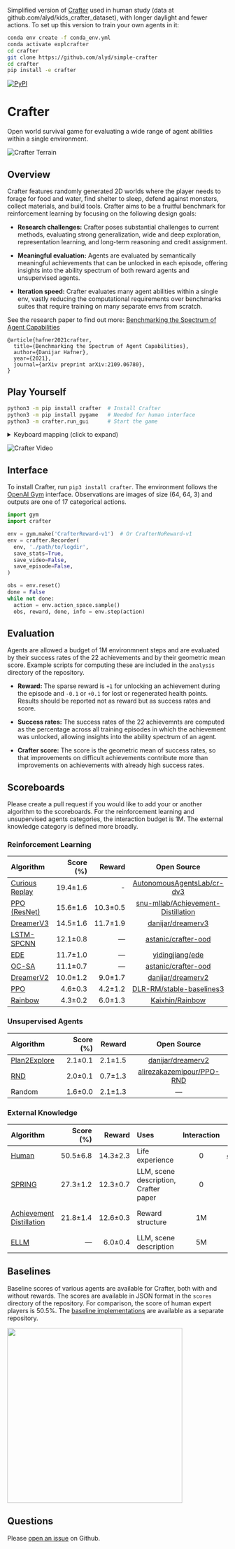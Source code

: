 Simplified version of [Crafter](https://github.com/danijar/crafter/) used in human study (data at github.com/alyd/kids_crafter_dataset), with longer daylight and fewer actions. 
To set up this version to train your own agents in it:

```sh
conda env create -f conda_env.yml
conda activate explcrafter
cd crafter
git clone https://github.com/alyd/simple-crafter
cd crafter
pip install -e crafter

```

[![PyPI](https://img.shields.io/pypi/v/crafter.svg)](https://pypi.python.org/pypi/crafter/#history)

# Crafter

Open world survival game for evaluating a wide range of agent abilities within
a single environment.

![Crafter Terrain](https://github.com/danijar/crafter/raw/main/media/terrain.png)

## Overview

Crafter features randomly generated 2D worlds where the player needs to forage
for food and water, find shelter to sleep, defend against monsters, collect
materials, and build tools. Crafter aims to be a fruitful benchmark for
reinforcement learning by focusing on the following design goals:

- **Research challenges:** Crafter poses substantial challenges to current
  methods, evaluating strong generalization, wide and deep exploration,
  representation learning, and long-term reasoning and credit assignment.

- **Meaningful evaluation:** Agents are evaluated by semantically meaningful
  achievements that can be unlocked in each episode, offering insights into the
  ability spectrum of both reward agents and unsupervised agents.

- **Iteration speed:** Crafter evaluates many agent abilities within a single
  env, vastly reducing the computational requirements over benchmarks suites
  that require training on many separate envs from scratch.

See the research paper to find out more: [Benchmarking the Spectrum of Agent
Capabilities](https://arxiv.org/pdf/2109.06780.pdf)

```
@article{hafner2021crafter,
  title={Benchmarking the Spectrum of Agent Capabilities},
  author={Danijar Hafner},
  year={2021},
  journal={arXiv preprint arXiv:2109.06780},
}
```

## Play Yourself

```sh
python3 -m pip install crafter  # Install Crafter
python3 -m pip install pygame   # Needed for human interface
python3 -m crafter.run_gui      # Start the game
```

<details>
<summary>Keyboard mapping (click to expand)</summary>

| Key | Action |
| :-: | :----- |
| WASD | Move around |
| SPACE| Collect material, drink from lake, hit creature |
| TAB | Sleep |
| T | Place a table |
| R | Place a rock |
| F | Place a furnace |
| P | Place a plant |
| 1 | Craft a wood pickaxe |
| 2 | Craft a stone pickaxe |
| 3 | Craft an iron pickaxe |
| 4 | Craft a wood sword |
| 5 | Craft a stone sword |
| 6 | Craft an iron sword |

</details>

![Crafter Video](https://github.com/danijar/crafter/raw/main/media/video.gif)

## Interface

To install Crafter, run `pip3 install crafter`. The environment follows the
[OpenAI Gym][gym] interface. Observations are images of size (64, 64, 3) and
outputs are one of 17 categorical actions.

```py
import gym
import crafter

env = gym.make('CrafterReward-v1')  # Or CrafterNoReward-v1
env = crafter.Recorder(
  env, './path/to/logdir',
  save_stats=True,
  save_video=False,
  save_episode=False,
)

obs = env.reset()
done = False
while not done:
  action = env.action_space.sample()
  obs, reward, done, info = env.step(action)
```

[gym]: https://github.com/openai/gym

## Evaluation

Agents are allowed a budget of 1M environmnent steps and are evaluated by their
success rates of the 22 achievements and by their geometric mean score. Example
scripts for computing these are included in the `analysis` directory of the
repository.

- **Reward:** The sparse reward is `+1` for unlocking an achievement during
  the episode and `-0.1` or `+0.1` for lost or regenerated health points.
  Results should be reported not as reward but as success rates and score.

- **Success rates:** The success rates of the 22 achievemnts are computed
  as the percentage across all training episodes in which the achievement was
  unlocked, allowing insights into the ability spectrum of an agent.

- **Crafter score:** The score is the geometric mean of success rates, so that
  improvements on difficult achievements contribute more than improvements on
  achievements with already high success rates.

## Scoreboards

Please create a pull request if you would like to add your or another algorithm
to the scoreboards. For the reinforcement learning and unsupervised agents
categories, the interaction budget is 1M. The external knowledge category is
defined more broadly.

### Reinforcement Learning

| Algorithm | Score (%) | Reward | Open Source |
|:----------|----------:|-------:|:-----------:|
| [Curious Replay](https://arxiv.org/pdf/2306.15934.pdf) | 19.4±1.6 | - | [AutonomousAgentsLab/cr-dv3](https://github.com/AutonomousAgentsLab/cr-dv3) |
| [PPO (ResNet)](https://arxiv.org/pdf/2307.03486.pdf)| 15.6±1.6 | 10.3±0.5 | [snu-mllab/Achievement-Distillation](https://github.com/snu-mllab/Achievement-Distillation) 
| [DreamerV3](https://arxiv.org/pdf/2301.04104v1.pdf) | 14.5±1.6 | 11.7±1.9 | [danijar/dreamerv3](https://github.com/danijar/dreamerv3) |
| [LSTM-SPCNN](https://arxiv.org/pdf/2208.03374.pdf) | 12.1±0.8 | — | [astanic/crafter-ood](https://github.com/astanic/crafter-ood) |
| [EDE](https://openreview.net/pdf?id=GZDsKahGY-2) | 11.7±1.0 | — | [yidingjiang/ede](https://github.com/yidingjiang/ede) |
| [OC-SA](https://arxiv.org/pdf/2208.03374.pdf) | 11.1±0.7 | — | [astanic/crafter-ood](https://github.com/astanic/crafter-ood) |
| [DreamerV2](https://arxiv.org/pdf/2010.02193.pdf) | 10.0±1.2 | 9.0±1.7 | [danijar/dreamerv2](https://github.com/danijar/dreamerv2) |
| [PPO](https://arxiv.org/pdf/1710.02298.pdf) | 4.6±0.3 | 4.2±1.2 | [DLR-RM/stable-baselines3](https://github.com/DLR-RM/stable-baselines3) |
| [Rainbow](https://arxiv.org/pdf/1710.02298.pdf) | 4.3±0.2 | 6.0±1.3 | [Kaixhin/Rainbow](https://github.com/Kaixhin/Rainbow) |

### Unsupervised Agents

| Algorithm | Score (%) | Reward | Open Source |
|:----------|----------:|-------:|:-----------:|
| [Plan2Explore](https://arxiv.org/pdf/2010.02193.pdf) | 2.1±0.1 | 2.1±1.5 | [danijar/dreamerv2](https://github.com/danijar/dreamerv2) |
| [RND](https://arxiv.org/pdf/1810.12894.pdf) | 2.0±0.1 | 0.7±1.3 | [alirezakazemipour/PPO-RND](https://github.com/alirezakazemipour/PPO-RND) |
| Random | 1.6±0.0 | 2.1±1.3 | — |

### External Knowledge

| Algorithm | Score (%) | Reward | Uses | Interaction | Open Source |
|:----------|----------:|-------:|:-----|:-----------:|:-----------:|
| [Human](https://en.wikipedia.org/wiki/Human) | 50.5±6.8 | 14.3±2.3 | Life experience | 0 | [crafter_human_dataset](https://archive.org/details/crafter_human_dataset) |
| [SPRING](https://arxiv.org/pdf/2305.15486.pdf) | 27.3±1.2 | 12.3±0.7 | LLM, scene description, Crafter paper | 0 | ❌ |
| [Achievement Distillation](https://arxiv.org/pdf/2307.03486.pdf) | 21.8±1.4 | 12.6±0.3 | Reward structure | 1M | [snu-mllab/Achievement-Distillation](https://github.com/snu-mllab/Achievement-Distillation) |
| [ELLM](https://arxiv.org/pdf/2302.06692.pdf) | — | 6.0±0.4 | LLM, scene description | 5M | ❌ |

## Baselines

Baseline scores of various agents are available for Crafter, both with and
without rewards. The scores are available in JSON format in the `scores`
directory of the repository. For comparison, the score of human expert players
is 50.5\%. The [baseline
implementations](https://github.com/danijar/crafter-baselines) are available as
a separate repository.

<img src="https://github.com/danijar/crafter/raw/main/media/scores.png" width="400"/>

## Questions

Please [open an issue][issues] on Github.

[issues]: https://github.com/danijar/crafter/issues
